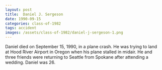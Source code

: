 ```yaml
---
layout: post
title:  Daniel J. Sergeson
date: 1990-09-15
categories: class-of-1982
tags: accident
images: /assets/class-of-1982/daniel-j-sergeson-1.png
---
```

Daniel died on September 15, 1990, in a plane crash. He was trying to land at Hood River Airport in Oregon when his plane stalled in midair. He and three friends were returning to Seattle from Spokane after attending a wedding. Daniel was 26.

